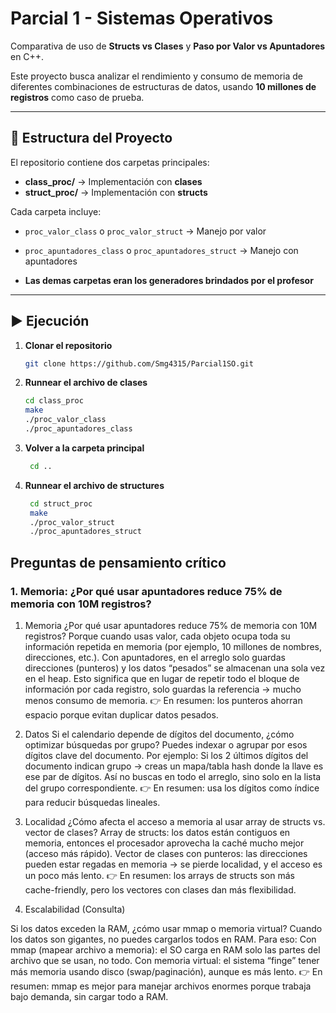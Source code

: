 # Parcial 1 - Sistemas Operativos  
Comparativa de uso de **Structs vs Clases** y **Paso por Valor vs Apuntadores** en C++.

Este proyecto busca analizar el rendimiento y consumo de memoria de diferentes combinaciones de estructuras de datos, usando **10 millones de registros** como caso de prueba.  

---

## 📂 Estructura del Proyecto
El repositorio contiene dos carpetas principales:

- **class_proc/** → Implementación con **clases**
- **struct_proc/** → Implementación con **structs**

Cada carpeta incluye:
- `proc_valor_class` o `proc_valor_struct` → Manejo por valor
- `proc_apuntadores_class` o `proc_apuntadores_struct` → Manejo con apuntadores  

- **Las demas carpetas eran los generadores brindados por el profesor**

---

## ▶️ Ejecución

1. **Clonar el repositorio**
    ```bash
    git clone https://github.com/Smg4315/Parcial1SO.git

2. **Runnear el archivo de clases**
   ```bash
   cd class_proc
   make
   ./proc_valor_class
   ./proc_apuntadores_class

3. **Volver a la carpeta principal**
   ```bash
    cd ..

3. **Runnear el archivo de structures**
   ```bash
    cd struct_proc
    make
    ./proc_valor_struct
    ./proc_apuntadores_struct

## Preguntas de pensamiento crítico

### 1. Memoria: ¿Por qué usar apuntadores reduce 75% de memoria con 10M registros?

1. Memoria
¿Por qué usar apuntadores reduce 75% de memoria con 10M registros?
Porque cuando usas valor, cada objeto ocupa toda su información repetida en memoria (por ejemplo, 10 millones de nombres, direcciones, etc.).
Con apuntadores, en el arreglo solo guardas direcciones (punteros) y los datos “pesados” se almacenan una sola vez en el heap. Esto significa que en lugar de repetir todo el bloque de información por cada registro, solo guardas la referencia → mucho menos consumo de memoria.
👉 En resumen: los punteros ahorran espacio porque evitan duplicar datos pesados.

3. Datos
Si el calendario depende de dígitos del documento, ¿cómo optimizar búsquedas por grupo?
Puedes indexar o agrupar por esos dígitos clave del documento. Por ejemplo:
Si los 2 últimos dígitos del documento indican grupo → creas un mapa/tabla hash donde la llave es ese par de dígitos.
Así no buscas en todo el arreglo, sino solo en la lista del grupo correspondiente.
👉 En resumen: usa los dígitos como índice para reducir búsquedas lineales.

5. Localidad
¿Cómo afecta el acceso a memoria al usar array de structs vs. vector de clases?
Array de structs: los datos están contiguos en memoria, entonces el procesador aprovecha la caché mucho mejor (acceso más rápido).
Vector de clases con punteros: las direcciones pueden estar regadas en memoria → se pierde localidad, y el acceso es un poco más lento.
👉 En resumen: los arrays de structs son más cache-friendly, pero los vectores con clases dan más flexibilidad.

7. Escalabilidad (Consulta)

Si los datos exceden la RAM, ¿cómo usar mmap o memoria virtual?
Cuando los datos son gigantes, no puedes cargarlos todos en RAM. Para eso:
Con mmap (mapear archivo a memoria): el SO carga en RAM solo las partes del archivo que se usan, no todo.
Con memoria virtual: el sistema “finge” tener más memoria usando disco (swap/paginación), aunque es más lento.
👉 En resumen: mmap es mejor para manejar archivos enormes porque trabaja bajo demanda, sin cargar todo a RAM.
